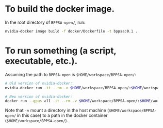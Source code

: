 # To build the docker image.

In the root directory of `BPPSA-open/`, run:

```bash
nvidia-docker image build -f docker/Dockerfile -t bppsa:0.1 .
```

# To run something (a script, executable, etc.).

Assuming the path to `BPPSA-open` is `$HOME/workspace/BPPSA-open/`:

```bash
# Old version of nvidia-docker:
nvidia-docker run -it --rm -v $HOME/workspace/BPPSA-open/:$HOME/workspace/BPPSA-open bppsa:0.1 /bin/bash -c "cd `pwd` && python ..."

# New version of nvidia-docker:
docker run --gpus all -it --rm -v $HOME/workspace/BPPSA-open/:$HOME/workspace/BPPSA-open bppsa:0.1 /bin/bash -c "cd `pwd` && python ..."
```

Note that `-v` mount a directory in the host machine (`$HOME/workspace/BPPSA-open/` in this case) to a path in the docker container (`$HOME/workspace/BPPSA-open/`).
